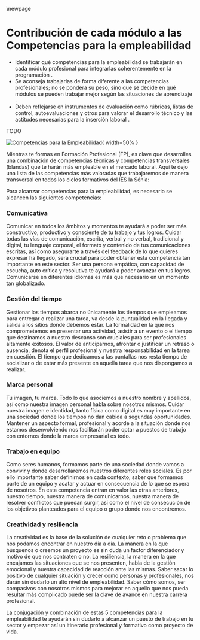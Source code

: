 \newpage

# Contribución de cada módulo a las Competencias para la empleabilidad

*   Identificar qué competencias para la empleabilidad se trabajarán en cada módulo profesional para integrarlas coherentemente en la programación .
*   Se aconseja trabajarlas de forma diferente a las competencias profesionales; no se pondera su peso, sino que se decide en qué módulos se pueden trabajar mejor según las situaciones de aprendizaje .
*   Deben reflejarse en instrumentos de evaluación como rúbricas, listas de control, autoevaluaciones y otros para valorar el desarrollo técnico y las actitudes necesarias para la inserción laboral .

TODO 

![Competencias para la Empleabilidad](imgs/empleabilidad.png){ width=50% }

Mientras te formas en Formación Profesional (FP), es clave que desarrolles una combinación de competencias técnicas y competencias transversales (blandas) que te harán más empleable en el mercado laboral. Aquí te dejo una lista de las competencias más valoradas que trabajaremos de manera transversal en todos los ciclos formativos del IES la Sénia: 

Para alcanzar competencias para la empleabilidad, es necesario se alcancen las siguientes competencias: 

### Comunicativa 

Comunicar en todos los ámbitos y momentos te ayudará a poder ser más constructivo, productivo y consciente de tu trabajo y tus logros. Cuidar todas las vías de comunicación, escrita, verbal y no verbal, tradicional y digital, tu lenguaje corporal, el formato y contenido de tus comunicaciones escritas, así como asegurarte a través del feedback de lo que quieres expresar ha llegado, será crucial para poder obtener esta competencia tan importante en este sector. Ser una persona empática, con capacidad de escucha, auto crítica y resolutiva te ayudará a poder avanzar en tus logros. Comunicarse en diferentes idiomas es más que necesario en un momento tan globalizado.

### Gestión del tiempo 

Gestionar los tiempos abarca no únicamente los tiempos que empleamos para entregar o realizar una tarea, va desde la puntualidad en la llegada y salida a los sitios donde debemos estar. La formalidad en la que nos comprometemos en presentar una actividad, asistir a un evento o el tiempo que destinamos a nuestro descanso son cruciales para ser profesionales altamente exitosos. El valor de anticiparnos, afrontar o justificar un retraso o ausencia, denota el perfil profesional y nuestra responsabilidad en la tarea en cuestión. El tiempo que dedicamos a las pantallas nos resta tiempo de socializar o de estar más presente en aquella tarea que nos dispongamos a realizar.

 
### Marca personal

Tu imagen, tu marca. Todo lo que asociemos a nuestro nombre y apellidos, así como nuestra imagen personal habla sobre nosotros mismos. Cuidar nuestra imagen e identidad, tanto física como digital es muy importante en una sociedad donde los tiempos no dan cabida a segundas oportunidades. Mantener un aspecto formal, profesional y acorde a la situación donde nos estamos desenvolviendo nos facilitarán poder optar a puestos de trabajo con entornos donde la marca empresarial es todo.

 
### Trabajo en equipo

Como seres humanos, formamos parte de una sociedad donde vamos a convivir y donde desarrollaremos nuestros diferentes roles sociales. Es por ello importante saber definirnos en cada contexto, saber que formamos parte de un equipo y acatar y actuar en consecuencia de lo que se espera de nosotros. En esta competencia entran en valor las otras anteriores, nuestro tiempo, nuestra manera de comunicarnos, nuestra manera de resolver conflictos que puedan surgir, así como el nivel de consecución de los objetivos planteados para el equipo o grupo donde nos encontremos.

### Creatividad y resiliencia

La creatividad es la base de la solución de cualquier reto o problema que nos podamos encontrar en nuestro día a día. La manera en la que búsquenos o creemos un proyecto es sin duda un factor diferenciador y motivo de que nos contraten o no. La resiliencia, la manera en la que encajamos las situaciones que se nos presenten, habla de la gestión emocional y nuestra capacidad de reacción ante las mismas. Saber sacar lo positivo de cualquier situación y crecer como personas y profesionales, nos darán sin dudarlo un alto nivel de empleabilidad. Saber cómo somos, ser compasivos con nosotros mismos para mejorar en aquello que nos pueda resultar más complicado puede ser la clave de avance en nuestra carrera profesional.

La conjugación y combinación de estas 5 competencias para la empleabilidad te ayudarán sin dudarlo a alcanzar un puesto de trabajo en tu sector y empezar así un itinerario profesional y formativo como proyecto de vida.

